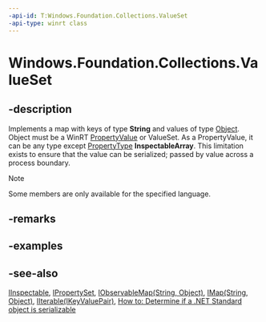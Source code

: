 ```yaml
---
-api-id: T:Windows.Foundation.Collections.ValueSet
-api-type: winrt class
---
```


<!-- Class syntax.
public class ValueSet : Windows.Foundation.Collections.IIterable<Windows.Foundation.Collections.IKeyValuePair<System.String, System.Object>>, Windows.Foundation.Collections.IMap<System.String, System.Object>, Windows.Foundation.Collections.IObservableMap<System.String, System.Object>, Windows.Foundation.Collections.IPropertySet
-->

# Windows.Foundation.Collections.ValueSet

## -description
Implements a map with keys of type **String** and values of type [Object](/dotnet/api/system.object?view=dotnet-uwp-10.0&preserve-view=true). Object must be a WinRT [PropertyValue](/windows/win32/api/windows.foundation/nn-windows-foundation-ipropertyvalue) or ValueSet. As a PropertyValue, it can be any type except [PropertyType](/windows/win32/api/windows.foundation/ne-windows-foundation-propertytype) **InspectableArray**. This limitation exists to ensure that the value can be serialized; passed by value across a process boundary.

> [!NOTE]
> Some members are only available for the specified language.

## -remarks

## -examples

## -see-also
[IInspectable](/windows/desktop/api/inspectable/nn-inspectable-iinspectable), [IPropertySet](ipropertyset.md), [IObservableMap(String, Object)](iobservablemap_2.md), [IMap(String, Object)](imap_2.md), [IIterable(IKeyValuePair)](iiterable_1.md), [How to: Determine if a .NET Standard object is serializable](/dotnet/standard/serialization/how-to-determine-if-netstandard-object-is-serializable)
